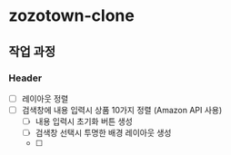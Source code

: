 # zozotown-clone

## 작업 과정

### Header
- [ ] 레이아웃 정렬
- [ ] 검색창에 내용 입력시 상품 10가지 정렬 (Amazon API 사용)
  - [ ] 내용 입력시 초기화 버튼 생성
  - [ ] 검색창 선택시 투명한 배경 레이아웃 생성
  - [ ] 